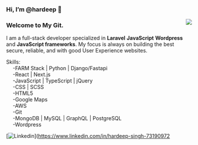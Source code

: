 ### Hi, I’m @hardeep 👋
<img align="right" src="https://github-readme-stats.vercel.app/api?username=Hardeep4770&show_icons=true&icon_color=805AD5&text_color=718096&bg_color=ffffff&hide_title=true" /> 
<h3>Welcome to My Git.</h3>
<p>I am a full-stack developer specialized in <b>Laravel</b> <b>JavaScript</b> <b>Wordpress</b> and <b>JavaScript frameworks</b>. My focus is always on building the best secure, 
reliable, and with good User Experience websites.</p>

Skills:<br>
&emsp;    -FARM Stack | Python | Django/Fastapi<br>
&emsp;    -React | Next.js<br>
&emsp;    -JavaScript | TypeScript | jQuery<br>
&emsp;    -CSS | SCSS<br>
&emsp;    -HTML5<br>
&emsp;    -Google Maps<br>
&emsp;    -AWS<br>
&emsp;    -Git<br>
&emsp;    -MongoDB | MySQL | GraphQL | PostgreSQL<br>
&emsp;    -Wordpress<br>


[![Linkedin](https://img.shields.io/badge/-LinkedIn-blue?style=flat&logo=Linkedin&logoColor=white)](https://www.linkedin.com/in/hardeep-singh-73190972
